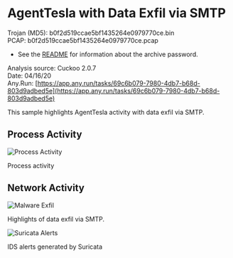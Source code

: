 # AgentTesla with Data Exfil via SMTP

Trojan (MD5): b0f2d519ccae5bf1435264e0979770ce.bin  
PCAP: b0f2d519ccae5bf1435264e0979770ce.pcap    

* See the [README](https://github.com/jstrosch/malware-samples) for information about the archive password.  

Analysis source: Cuckoo 2.0.7  
Date: 04/16/20  
Any.Run: [https://app.any.run/tasks/69c6b079-7980-4db7-b68d-803d9adbed5e](https://app.any.run/tasks/69c6b079-7980-4db7-b68d-803d9adbed5e)  

This sample highlights AgentTesla activity with data exfil via SMTP. 

## Process Activity

![Process Activity](https://user-images.githubusercontent.com/1920756/79477728-2c37c900-7fd0-11ea-8f2e-47105205341f.png)  

Process activity

## Network Activity

![Malware Exfil](https://user-images.githubusercontent.com/1920756/79477789-407bc600-7fd0-11ea-8ca9-38e759bfe7bf.png)    

Highlights of data exfil via SMTP.

![Suricata Alerts](https://user-images.githubusercontent.com/1920756/79477881-5a1d0d80-7fd0-11ea-8162-281647ef1ed4.png)

IDS alerts generated by Suricata